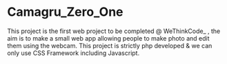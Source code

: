 # Camagru_Zero_One
This project is the first web project to be completed @ WeThinkCode_ , the aim is to make a small web app allowing people to make photo and edit them using the webcam. This project is strictly php developed &amp; we can only use CSS Framework including Javascript.

